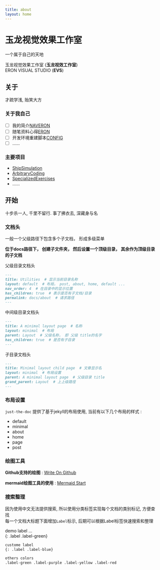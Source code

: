 ```yaml
---
title: about
layout: home
---
```


# 玉龙视觉效果工作室

一个属于自己的天地

玉龙视觉效果工作室 (**玉龙视效工作室**)  
ERON VISUAL STUDIO (**EVS**)  

## 关于 

才疏学浅, 贻笑大方

### 关于我自己 

- [ ] 我的简介[NAVERON](https://github.com/NAVERON/NAVERON)  
- [ ] 随笔资料心得[ERON](https://github.com/NAVERON/ERON)  
- [ ] 开发环境重建脚本[CONFIG](https://github.com/NAVERON/CONFIG)  
- [ ] ......

### 主要项目 

- [ShipSimulation](https://github.com/NAVERON/ShipSimulation)  
- [ArbitraryCoding](https://github.com/NAVERON/ArbitraryCoding)  
- [SpecializedExercises](https://github.com/NAVERON/SpecializedExercises)  
- ......

## 开始 

十步杀一人, 千里不留行. 事了拂衣去, 深藏身与名

### 文档头

一般一个父级路径下包含多个子文档， 形成多级菜单

**位于docs路径下， 创建子文件夹， 然后设置一个顶级目录， 其余作为顶级目录的子文档**  

父级目录文档头  

```markdown
---
title: Utilities  # 显示当前目录名称
layout: default  # 布局， post, about, home, default ...
nav_order: 4  # 在目录中的显示位置
has_children: true  # 表示是否有子文档/目录 
permalink: docs/about  # 请求路径
---
```

中间级目录文档头  

```markdown
---
title: A minimal layout page  # 名称
layout: minimal  # 布局
parent: Layout  # 父级名称， 即 父级 title的名字
has_children: true  # 是否有子目录 
---
```

子目录文档头  

```markdown
---
title: Minimal layout child page  # 文章显示名
layout: minimal  # 布局设置
parent: A minimal layout page  # 父级目录 title
grand_parent: Layout  # 上上级路径 
---
```

### 布局设置

`just-the-doc` 提供了基于jekyll的布局使用, 当前有以下几个布局的样式 : 

- default
- minimal
- about
- home
- page
- post

### 绘图工具  

**Github支持的绘图** : [Write On Github](https://docs.github.com/en/get-started/writing-on-github/getting-started-with-writing-and-formatting-on-github/about-writing-and-formatting-on-github)  

**mermaid绘图工具的使用**  : [Mermaid Start](https://mermaid.js.org/intro/)  

### 搜索整理

因为使用中文无法提供搜索, 所以使用分类标签实现每个文档的类别标记, 方便查找  
每一个文档大标题下面增加`Label`标示, 后期可以根据Label标签快速搜索和整理  

demo label ...  
{: .label .label-green}  

```markdown
custome label
{: .label .label-blue}

others colors
.label-green .label-purple .label-yellow .label-red
```


